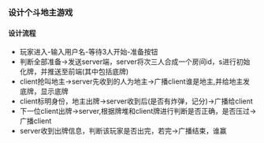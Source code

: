 ### 设计个斗地主游戏

#### 设计流程

* 玩家进入-输入用户名-等待3人开始-准备按钮
* 判断全部准备->发送server端，server将次三人合成一个房间id，s进行初始化牌，并推送至前端(其中包括底牌)
* client抢叫地主->server先收到的人为地主->广播client谁是地主,并给地主发底牌，显示底牌
* client标明身份，地主出牌->server收到后(是否有炸弹，记分)->广播给client
* 下一位client出牌->server,根据牌堆和client牌进行判断是否正确，是否压过->广播client
* server收到出牌信息，判断该玩家是否出完，若完->广播结束，谁赢